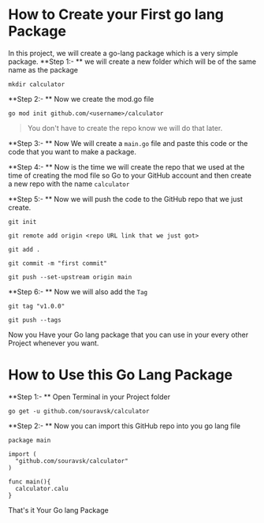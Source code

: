 # How to Create your First go lang Package
In this project, we will create a go-lang package which is a very simple package.
**Step 1:- ** we will create a new folder which will be of the same name as the package 
```
mkdir calculator
```
**Step 2:- ** Now we create the mod.go file 
```
go mod init github.com/<username>/calculator
```
> You don't have to create the repo know we will do that later.

**Step 3:- ** Now We will create a `main.go` file and paste this code or the code that you want to make a package.

**Step 4:- **  Now is the time we will create the repo that we used at the time of creating the mod file so Go to your GitHub account and then create a new repo with the name `calculator`

**Step 5:- ** Now we will push the code to the GitHub repo that we just create.
```
git init

git remote add origin <repo URL link that we just got>

git add .

git commit -m "first commit"

git push --set-upstream origin main
```
**Step 6:- ** Now we will also add the `Tag` 
```
git tag "v1.0.0"

git push --tags
```
Now you Have your Go lang package that you can use in your every other Project whenever you want.
# How to Use this Go Lang Package
**Step 1:- ** Open Terminal in your Project folder 
```
go get -u github.com/souravsk/calculator
```
**Step 2:- ** Now you can import this GitHub repo into you go lang file 
```
package main

import (
  "github.com/souravsk/calculator"
)

func main(){
  calculator.calu
}
```
That's it Your Go lang Package 
